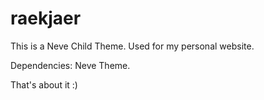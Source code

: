 # raekjaer

This is a Neve Child Theme. Used for my personal website.

Dependencies: Neve Theme.

That's about it :)
